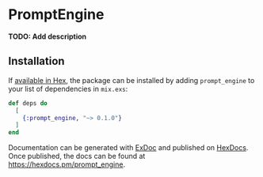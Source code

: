 # PromptEngine

**TODO: Add description**

## Installation

If [available in Hex](https://hex.pm/docs/publish), the package can be installed
by adding `prompt_engine` to your list of dependencies in `mix.exs`:

```elixir
def deps do
  [
    {:prompt_engine, "~> 0.1.0"}
  ]
end
```

Documentation can be generated with [ExDoc](https://github.com/elixir-lang/ex_doc)
and published on [HexDocs](https://hexdocs.pm). Once published, the docs can
be found at <https://hexdocs.pm/prompt_engine>.

